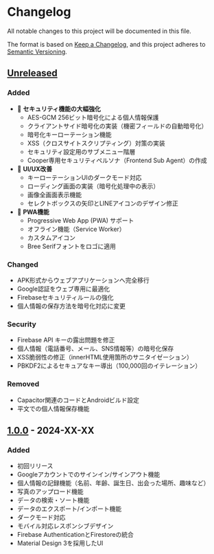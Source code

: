 # Changelog

All notable changes to this project will be documented in this file.

The format is based on [Keep a Changelog](https://keepachangelog.com/en/1.0.0/),
and this project adheres to [Semantic Versioning](https://semver.org/spec/v2.0.0.html).

## [Unreleased]

### Added
- 🔐 **セキュリティ機能の大幅強化**
  - AES-GCM 256ビット暗号化による個人情報保護
  - クライアントサイド暗号化の実装（機密フィールドの自動暗号化）
  - 暗号化キーローテーション機能
  - XSS（クロスサイトスクリプティング）対策の実装
  - セキュリティ設定用のサブメニュー階層
  - Cooper専用セキュリティペルソナ（Frontend Sub Agent）の作成
- 🎨 **UI/UX改善**
  - キーローテーションUIのダークモード対応
  - ローディング画面の実装（暗号化処理中の表示）
  - 画像全画面表示機能
  - セレクトボックスの矢印とLINEアイコンのデザイン修正
- 📱 **PWA機能**
  - Progressive Web App (PWA) サポート
  - オフライン機能（Service Worker）
  - カスタムアイコン
  - Bree Serifフォントをロゴに適用

### Changed
- APK形式からウェブアプリケーションへ完全移行
- Google認証をウェブ専用に最適化
- Firebaseセキュリティルールの強化
- 個人情報の保存方法を暗号化対応に変更

### Security
- Firebase API キーの露出問題を修正
- 個人情報（電話番号、メール、SNS情報等）の暗号化保存
- XSS脆弱性の修正（innerHTML使用箇所のサニタイゼーション）
- PBKDF2によるセキュアなキー導出（100,000回のイテレーション）

### Removed
- Capacitor関連のコードとAndroidビルド設定
- 平文での個人情報保存機能

## [1.0.0] - 2024-XX-XX

### Added
- 初回リリース
- Googleアカウントでのサインイン/サインアウト機能
- 個人情報の記録機能（名前、年齢、誕生日、出会った場所、趣味など）
- 写真のアップロード機能
- データの検索・ソート機能
- データのエクスポート/インポート機能
- ダークモード対応
- モバイル対応レスポンシブデザイン
- Firebase AuthenticationとFirestoreの統合
- Material Design 3を採用したUI

[Unreleased]: https://github.com/your-username/cooper/compare/v1.0.0...HEAD
[1.0.0]: https://github.com/your-username/cooper/releases/tag/v1.0.0